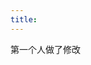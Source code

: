 ```yaml
---
title:
---
```





第一个人做了修改








   





















































































